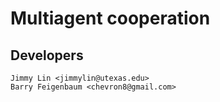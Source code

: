 Multiagent cooperation
=======================

Developers 
------------

    Jimmy Lin <jimmylin@utexas.edu>
    Barry Feigenbaum <chevron8@gmail.com>



